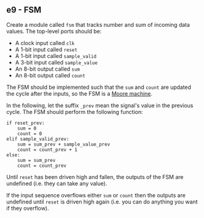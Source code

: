 e9 - FSM
--------

Create a module called `fsm` that tracks number and sum of
incoming data values. The top-level ports should be:

- A clock input called `clk`
- A 1-bit input called `reset`
- A 1-bit input called `sample_valid`
- A 3-bit input called `sample_value`
- An 8-bit output called `sum`
- An 8-bit output called `count`

The FSM should be implemented such that the `sum` and `count` are updated
the cycle after the inputs,
so the FSM is a [Moore machine](https://en.wikipedia.org/wiki/Moore_machine).

In the following, let the suffix `_prev` mean the signal's
value in the previous cycle. The FSM should perform the
following function:

```
if reset_prev:
    sum = 0
    count = 0
elif sample_valid_prev:
    sum = sum_prev + sample_value_prev
    count = count_prev + 1
else:
    sum = sum_prev
    count = count_prev
```


Until `reset` has been driven high and fallen, the outputs of the FSM are undefined (i.e. they can take any value).

If the input sequence overflows either `sum` or `count` then the outputs are
undefined until `reset` is driven high again (i.e. you can do anything you 
want if they overflow).
